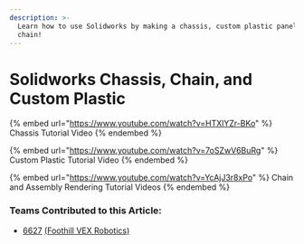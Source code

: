 ```yaml
---
description: >-
  Learn how to use Solidworks by making a chassis, custom plastic panels, and
  chain!
---
```


# Solidworks Chassis, Chain, and Custom Plastic

{% embed url="https://www.youtube.com/watch?v=HTXlYZr-BKo" %}
Chassis Tutorial Video
{% endembed %}

{% embed url="https://www.youtube.com/watch?v=7oSZwV6BuRg" %}
Custom Plastic Tutorial Video
{% endembed %}

{% embed url="https://www.youtube.com/watch?v=YcAjJ3r8xPo" %}
Chain and Assembly Rendering Tutorial Videos
{% endembed %}

### Teams Contributed to this Article:

* [6627](https://www.foothillrobotics.org/) [(Foothill VEX Robotics)](https://www.foothillrobotics.org/)
